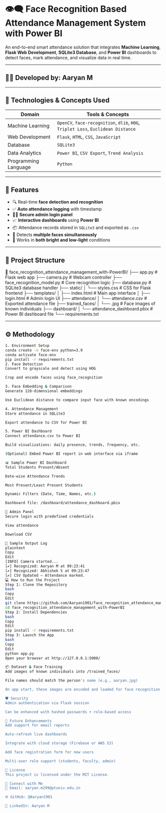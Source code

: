 # 👁️‍🗨️ Face Recognition Based Attendance Management System with Power BI

An end-to-end smart attendance solution that integrates **Machine Learning**, **Flask Web Development**, **SQLite3 Database**, and **Power BI** dashboards to detect faces, mark attendance, and visualize data in real time.

---

## 👨‍💻 Developed by: Aaryan M

---

## 🧠 Technologies & Concepts Used

| Domain              | Tools & Concepts                                     |
|---------------------|------------------------------------------------------|
| Machine Learning     | `OpenCV`, `face-recognition`, `dlib`, `HOG`, `Triplet Loss`, `Euclidean Distance` |
| Web Development      | `Flask`, `HTML`, `CSS`, `JavaScript`                |
| Database             | `SQLite3`                                           |
| Data Analytics       | `Power BI`, `CSV Export`, `Trend Analysis`          |
| Programming Language | `Python`                                            |

---

## 🚀 Features

- 🔍 Real-time **face detection and recognition**
- ✅ **Auto attendance logging** with timestamp
- 👨‍💼 **Secure admin login panel**
- 📈 **Interactive dashboards** using **Power BI**
- 📦 Attendance records stored in `SQLite3` and exported as `.csv`
- 📸 Detects **multiple faces simultaneously**
- 🌙 Works in **both bright and low-light** conditions

---

## 📁 Project Structure

📂 face_recognition_attendance_management_with-PowerBI/
├── app.py # Flask web app
├── camera.py # Webcam controller
├── face_recognition_model.py # Core recognition logic
├── database.py # SQLite3 database handler
├── static/
│ └── styles.css # CSS for Flask frontend
├── templates/
│ ├── index.html # Main app interface
│ ├── login.html # Admin login UI
├── attendance/
│ └── attendance.csv # Exported attendance file
├── trained_faces/
│ └── <name>.jpg # Face images of known individuals
├── dashboard/
│ └── attendance_dashboard.pbix # Power BI dashboard file
└── requirements.txt



---

## ⚙️ Methodology
```bash
1. Environment Setup
conda create -n face-env python=3.9
conda activate face-env
pip install -r requirements.txt
2. Face Detection
Convert to grayscale and detect using HOG

Crop and encode faces using face_recognition

3. Face Embedding & Comparison
Generate 128-dimensional embeddings

Use Euclidean distance to compare input face with known encodings

4. Attendance Management
Store attendance in SQLite3

Export attendance to CSV for Power BI

5. Power BI Dashboard
Connect attendance.csv to Power BI

Build visualizations: daily presence, trends, frequency, etc.

(Optional) Embed Power BI report in web interface via iframe

📊 Sample Power BI Dashboard
Total Students Present/Absent

Date-wise Attendance Trends

Most Present/Least Present Students

Dynamic Filters (Date, Time, Names, etc.)

Dashboard file: /dashboard/attendance_dashboard.pbix

🔐 Admin Panel
Secure login with predefined credentials

View attendance

Download CSV

🧪 Sample Output Log
plaintext
Copy
Edit
[INFO] Camera started...
[✔] Recognized: Aaryan M at 09:23:41
[✔] Recognized: Abhishek S at 09:23:47
[✔] CSV Updated — Attendance marked.
💻 How to Run the Project
Step 1: Clone the Repository
bash
Copy
Edit
git clone https://github.com/Aaryan1901/face_recognition_attendance_management_with-PowerBI.git
cd face_recognition_attendance_management_with-PowerBI
Step 2: Install Dependencies
bash
Copy
Edit
pip install -r requirements.txt
Step 3: Launch the App
bash
Copy
Edit
python app.py
Open your browser at http://127.0.0.1:5000/

📦 Dataset & Face Training
Add images of known individuals into /trained_faces/

File names should match the person's name (e.g., aaryan.jpg)

On app start, these images are encoded and loaded for face recognition

🛡️ Security
Admin authentication via Flask session

Can be enhanced with hashed passwords + role-based access

🏁 Future Enhancements
Add support for email reports

Auto-refresh live dashboards

Integrate with cloud storage (Firebase or AWS S3)

Add face registration form for new users

Multi-user role support (students, faculty, admin)

📜 License
This project is licensed under the MIT License.

🙌 Connect with Me
📧 Email: aaryan.m299@ptuniv.edu.in

🌐 GitHub: @Aaryan1901

🔗 LinkedIn: Aaryan M

